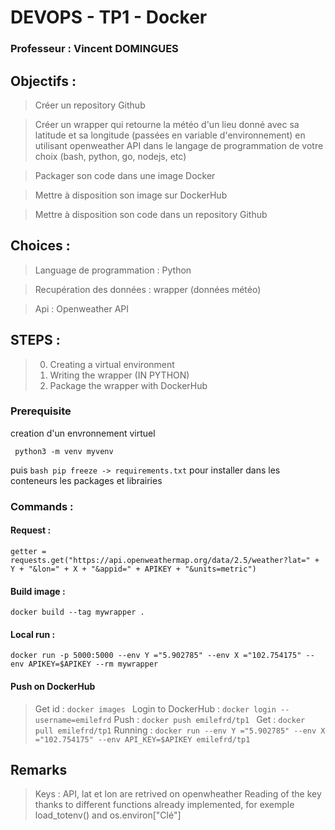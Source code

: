 # DEVOPS - TP1  - Docker 
### Professeur : Vincent DOMINGUES


## Objectifs :


> Créer un repository Github

>Créer un wrapper qui retourne la météo d'un lieu donné avec sa latitude et sa longitude (passées en variable d'environnement) en utilisant openweather API dans le langage de
programmation de votre choix (bash, python, go, nodejs, etc)

>Packager son code dans une image Docker

>Mettre à disposition son image sur DockerHub

>Mettre à disposition son code dans un repository Github


 ## Choices : 
>Language de programmation : Python 

>Recupération des données : wrapper (données météo)

>Api : Openweather API



## STEPS : 

> 0. Creating a virtual environment
> 1. Writing the wrapper (IN PYTHON)
> 2. Package the wrapper with DockerHub
  


 ### Prerequisite
 creation d'un envronnement virtuel 

``` python3 -m venv myvenv```

puis 
```bash pip freeze -> requirements.txt```
 pour installer dans les conteneurs les packages et librairies 



### Commands : 

#### Request :
```getter = requests.get("https://api.openweathermap.org/data/2.5/weather?lat=" + Y + "&lon=" + X + "&appid=" + APIKEY + "&units=metric") ```
#### Build image : 
```docker build --tag mywrapper .```
#### Local run : 
```docker run -p 5000:5000 --env Y ="5.902785" --env X ="102.754175" --env APIKEY=$APIKEY --rm mywrapper```
#### Push on DockerHub
> Get id :
 ```docker images ```
> Login to DockerHub : 
```docker login --username=emilefrd```
> Push :
 ```docker push emilefrd/tp1 ```
> Get : 
```docker pull emilefrd/tp1```
> Running : 
```docker run --env Y ="5.902785" --env X ="102.754175" --env API_KEY=$APIKEY emilefrd/tp1```




## Remarks
> Keys : API, lat et lon are retrived on openwheather
> Reading of the key thanks to different functions already implemented, for exemple load_totenv() and os.environ["Clé"]
